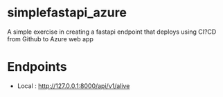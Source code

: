 # simplefastapi_azure
A simple exercise in creating a fastapi endpoint that deploys using CI?CD from Github to Azure web app
# Endpoints 
- Local : http://127.0.0.1:8000/api/v1/alive